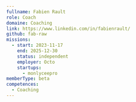```yaml
---
fullname: Fabien Rault
role: Coach
domaine: Coaching
link: https://www.linkedin.com/in/fabienrault/
github: fab-raw
missions:
  - start: 2023-11-17
    end: 2025-12-30
    status: independent
    employer: Octo
    startups:
      - monlyceepro
memberType: beta
competences:
  - Coaching
---
```

